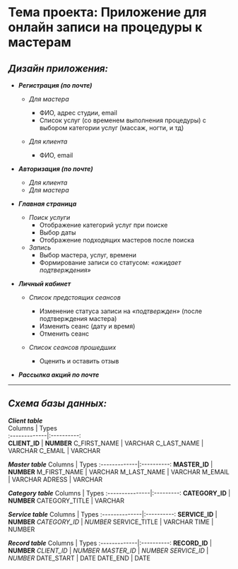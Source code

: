 # Тема проекта: Приложение для онлайн записи на процедуры к мастерам

## _Дизайн приложения:_
* ___Регистрация (по почте)___
    * _Для мастера_
        * ФИО, адрес студии, email
		* Список услуг (со временем выполнения процедуры) с выбором категории услуг (массаж, ногти, и тд)

	* _Для клиента_
		* ФИО, email

* ___Авторизация (по почте)___
	* _Для клиента_
	* _Для мастера_

* ___Главная страница___
	* _Поиск услуги_ 
		* Отображение категорий услуг при поиске
		* Выбор даты
		* Отображение подходящих мастеров после поиска
	* _Запись_
		* Выбор мастера, услуг, времени 
		* Формирование записи со статусом: _«ожидает подтверждения»_
		

* ___Личный кабинет___
	* _Список предстоящих сеансов_
		* Изменение статуса записи на _«подтвержден»_ (после подтверждения мастера)
		* Изменить сеанс (дату и время)
		* Отменить сеанс

	* _Список сеансов прошедших_
		* Оценить и оставить отзыв

* ___Рассылка акций по почте___

***
## _Схема базы данных:_
___Client table___             
Columns | Types                
:-------------|:----------:            
__CLIENT_ID__ | __NUMBER__
C_FIRST_NAME | VARCHAR
C_LAST_NAME | VARCHAR
C_EMAIL | VARCHAR

___Master table___ 
Columns | Types
:-------------|:----------:
__MASTER_ID__ | __NUMBER__
M_FIRST_NAME | VARCHAR
M_LAST_NAME | VARCHAR
M_EMAIL | VARCHAR
ADRESS | VARCHAR

___Category table___
Columns | Types
:---------------|:---------:
__CATEGORY_ID__ | __NUMBER__
CATEGORY_TITLE | VARCHAR

___Service table___
Columns | Types
:--------------|:----------:
__SERVICE_ID__ | __NUMBER__
_CATEGORY_ID_ | _NUMBER_
SERVICE_TITLE | VARCHAR
TIME | NUMBER

___Record table___
Columns | Types
:-------------|:----------:
__RECORD_ID__ | __NUMBER__
_CLIENT_ID_ | _NUMBER_
_MASTER_ID_ | _NUMBER_
_SERVICE_ID_ | _NUMBER_
DATE_START | DATE
DATE_END | DATE
